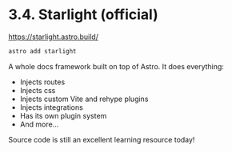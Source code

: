 # 3.4. Starlight (official)

https://starlight.astro.build/

```sh
astro add starlight
```

A whole docs framework built on top of Astro. It does everything:

- Injects routes
- Injects css
- Injects custom Vite and rehype plugins
- Injects integrations
- Has its own plugin system
- And more...

Source code is still an excellent learning resource today!